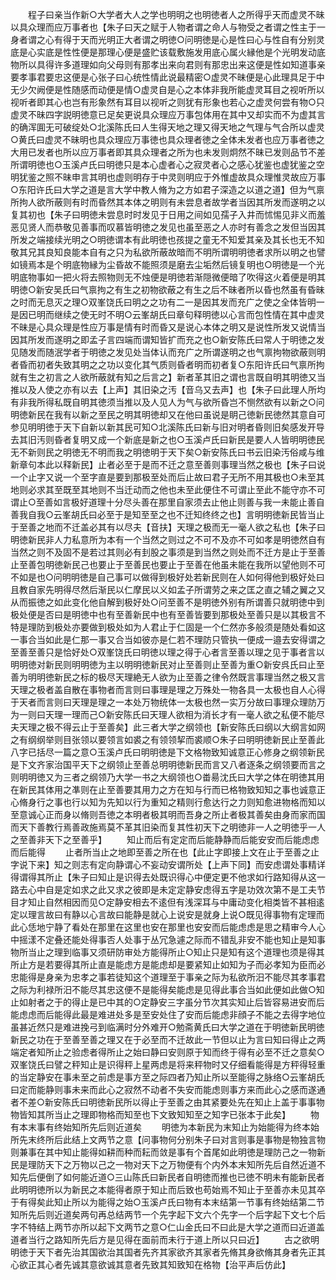 <!-- { "loadSidebar": true } -->
　　程子曰亲当作新○大学者大人之学也明明之也明徳者人之所得乎天而虚灵不昧以具众理而应万事者也【朱子曰天之赋于人物者谓之命人与物受之者谓之性主于一身者谓之心有得于天而光明正大者谓之明徳○问明徳是心是性曰心与性自有分别灵底是心实底是性性便是那理心便是盛贮该载敷施发用底心属火縁他是个光明发动底物所以具得许多道理如向父母则有那孝出来向君则有那忠出来这便是性如知道事亲要孝事君要忠这便是心张子曰心统性情此说最精密○虚灵不昧便是心此理具足于中无少欠阙便是性随感而动便是情○虚灵自是心之本体非我所能虚灵耳目之视听所以视听者即其心也岂有形象然有耳目以视听之则犹有形象也若心之虚灵何尝有物○只虚灵不昧四字説明徳意已足矣更说具众理应万事包体用在其中又却实而不为虚其言的确浑圎无可破绽处○北溪陈氏曰人生得天地之理又得天地之气理与气合所以虚灵○黄氏曰虚灵不昧明也具众理应万事徳也具众理者徳之全体未发者也应万事者徳之大用已发者也所以应万事者即其具众理者之所为也未发则炯然不昧已发则品节不差所谓明徳也○玉溪卢氏曰明徳只是本心虚者心之寂灵者心之感心犹鉴也虚犹鉴之空明犹鉴之照不昧申言其明也虚则明存于中灵则明应于外惟虚故具众理惟灵故应万事○东阳许氏曰大学之道是言大学中教人脩为之方如君子深造之以道之道】但为气禀所拘人欲所蔽则有时而昏然其本体之明则有未尝息者故学者当因其所发而遂明之以复其初也【朱子曰明徳未尝息时时发见于日用之间如见孺子入井而怵惕见非义而羞恶见贤人而恭敬见善事而叹慕皆明徳之发见也虽至恶之人亦时有善念之发但当因其所发之端接续光明之○明徳谓本有此明徳也孩提之童无不知爱其亲及其长也无不知敬其兄其良知良能本自有之只为私欲所蔽故暗而不明所谓明明徳者求所以明之也譬如镜焉本是个明底物縁为尘昏故不能照须是磨去尘垢然后镜复明也○明徳是一个光明底物事如一把火将去照物则无不烛便是明徳若渐隠微便暗了吹得这火着便是明其明徳○新安吴氏曰气禀拘之有生之初物欲蔽之有生之后不昧者所以昏也然虽有昏昧之时而无息灭之理○双峯饶氏曰明之之功有二一是因其发而充广之使之全体皆明一是因已明而继续之使无时不明○云峯胡氏曰章句释明徳以心言而包性情在其中虚灵不昧是心具众理是性应万事是情有时而昏又是说心本体之明又是说性所发又说情当因其所发而遂明之即孟子言四端而谓知皆扩而充之也○新安陈氏曰常人于明徳之发见随发而随泯学者于明徳之发见处当体认而充广之所谓遂明之也气禀拘物欲蔽则明者昏而初者失致其明之之功以变化其气质则昏者明而初者复○东阳许氏曰气禀所拘就有生之初言之人欲所蔽就有知之后言之】新者革其旧之谓也言既自明其明徳又当推以及人使之亦有以去【上声】其旧染之汚【音乌又去声】也【朱子曰此理人所均有非我所得私既自明其徳须当推以及人见人为气与欲所昏岂不恻然欲有以新之○问明徳新民在我有以新之至民之明其明徳却又在他曰虽说是眀己徳新民徳然其意自可参见明明徳于天下自新以新其民可知○北溪陈氏曰新与旧对明者昏则旧矣感发开导去其旧汚则昏者复明又成一个新底是新之也○玉溪卢氏曰新民是要人人皆明明徳民无不新则民之明徳无不明而我之明徳明于天下矣○新安陈氏曰书云旧染汚俗咸与维新章句本此以释新民】止者必至于是而不迁之意至善则事理当然之极也【朱子曰说一个止字又说一个至字直是要到那极至处而后止故曰君子无所不用其极也○未至其地则必求其至既至其地则不当迁动而之他也未至此便住不可谓止至此不能守亦不可谓止○至善如言极好道理十分尽头善在那里自家须去止他止则善与我一未能止善自善我自我○云峯胡氏曰必至于是知至至之也不迁知终终之也】言明明徳新民皆当止于至善之地而不迁盖必其有以尽夫【音扶】天理之极而无一毫人欲之私也【朱子曰明徳新民非人力私意所为本有一个当然之则过之不可不及亦不可如孝是明徳然自有当然之则不及固不是若过其则必有刲股之事须是到当然之则处而不迁方是止于至善止至善包明徳新民己也要止于至善民也要止于至善在他虽未能在我所以望他则不可不如是也○问明明徳是自己事可以做得到极好处若新民则在人如何得他到极好处曰且教自家先明得尽然后渐民以仁摩民以义如孟子所谓劳之来之匡之直之辅之翼之又从而振徳之如此变化他自解到极好处○问至善不是明徳外别有所谓善只就明徳中到极处便是否曰是明徳中也有至善新民中也有至善皆要到那极处至善只是以其极言不特是理防到极处亦要做到极处如为人君止于仁固是一个仁然亦多般须是随处看如这一事合当如此是仁那一事又合当如彼亦是仁若不理防只管执一便成一邉去安得谓之至善至善只是恰好处○双峯饶氏曰明徳以理之得于心者言至善以理之见于事者言以明明徳对新民则明明徳为主以明明徳新民对止至善则止至善为重○新安呉氏曰止至善为明明徳新民之标的极尽天理絶无人欲为止至善之律令然既言事理当然之极又言天理之极者盖自散在事物者而言则曰事理是理之万殊处一物各具一太极也自人心得于天者而言则曰天理是理之一本处万物统体一太极也然一实万分故曰事理众理防万为一则曰天理一理而己○新安陈氏曰天理人欲相为消长才有一毫人欲之私便不能尽夫天理之极不得云止于至善矣】此三者大学之纲领也【新安陈氏曰纲以大纲言如网之有纲纲举则目张领以要领言如裘之有领领挈而裘顺○朱子曰明明徳新民止至善此八字已括尽一篇之意○玉溪卢氏曰明明徳是下文格物致知诚意正心修身之纲领新民是下文齐家治国平天下之纲领止至善总明明徳新民而言又八者逐条之纲领要而言之则明明徳又为三者之纲领乃大学一书之大纲领也○畨昜沈氏曰大学之体在明徳其用在新民其体用之凖则在止至善要其用力之方在知与行而已格物致知知之事也诚意正心脩身行之事也行以知为先知以行为重知之精则行愈达行之力则知愈进物格而知以至意诚心正而身以脩则吾徳之本明者极其明而吾身之所止者极其善矣由身而家而国而天下善教行焉善政施焉莫不革其旧染而复其性初天下之明徳非一人之明徳乎一人之至善非天下之至善乎】
　　知止而后有定定而后能静静而后能安安而后能虑虑而后能得
　　止者所当止之地即至善之所在也【此止字即接上文在止于至善之止字说下来】知之则志有定向静谓心不妄动安谓所处【上声下同】而安虑谓处事精详得谓得其所止【朱子曰知止是识得去处既识得心中便定更不他求如行路知得从这一路去心中自是定如求之此又求之彼即是未定定静安虑得五字是功效次第不是工夫节目才知止自然相因而见○定静安相去不逺但有浅深耳与中庸动变化相类皆不甚相逺定以理言故曰有静以心言故曰能静是就心上说安是就身上说○既见得事物有定理而此心恁地宁静了看处在那里在这里也安在那里也安安而后能虑虑是思之精审今人心中摇漾不定叠还能处得事否人处事于丛冗急遽之际而不错乱非安不能也知止是知事物所当止之理到临事又须研防审处方能得所止○知止只是知有这个道理也须是得其所止方是若要得其所止直是能虑方是能虑却是要紧知止如知为子而必孝知为臣而必忠能得是身亲为忠孝之事若徒知这个道理至于事亲之际为私欲所汨不能尽其孝事君之际为利禄所汨不能尽其忠这便不是能得矣能虑是见得此事合当如此便如此做○知止如射者之于的得止是已中其的○定静安三字虽分节次其实知止后皆容易进安而后能虑虑而后能得此最是难进处多是至安处住了安而后能虑非顔子不能之去得字地位虽甚近然只是难进挽弓到临满时分外难开○勉斋黄氏曰大学之道在于明徳新民明徳新民之功在于至善至善之理又在于必至而不迁故此一节但以止为言曰知曰得止之两端定者知所止之验虑者得所止之始曰静曰安则原于知而终于得有必至不迁之意矣○双峯饶氏曰譬之秤知止是识得秤上星两虑是将来秤物时又仔细看能得是方秤得轻重的当定静安在事未至之前虑是事方至之际四者乃知止所以至能得之脉络○云峯胡氏曰定而能静则事未来而此心之寂然不动者不失安而能虑则事方来而此心之感而遂通者不差○新安陈氏曰明徳新民所以得止于至善之由其紧要处先在知止上盖于事事物物皆知其所当止之理即物格而知至也下文致知知至之知字已张本于此矣】
　　物有本末事有终始知所先后则近道矣
　　明徳为本新民为末知止为始能得为终本始所先末终所后此结上文两节之意【问事物何分别朱子曰对言则事是事物是物独言物则兼事在其中知止能得如耕而种而耘而敛是事有个首尾如此明徳是理防己之一物新民是理防天下之万物以己之一物对天下之万物便有个内外本末知所先后自然近道不知先后便倒了如何能近道○三山陈氏曰新民者自明徳而推也已徳不明未有能新民者此明明徳所以为新民之本能得者原于知止而后致也苟始焉不知止于至善亦未见其卒于有得矣此知止所以为能得之始○玉溪卢氏曰物有本末结第一节事有终始结第二节知所先后则近道矣两句再总结两节一个先字起下文六个先字一个后字起下文七个后字不特结上两节亦所以起下文两节之意○仁山金氏曰不曰此是大学之道而曰近道盖道者当行之路知所先后方是见得在面前而未行于道上所以只曰近】
　　古之欲明明徳于天下者先治其国欲治其国者先齐其家欲齐其家者先脩其身欲脩其身者先正其心欲正其心者先诚其意欲诚其意者先致其知致知在格物【治平声后仿此】
